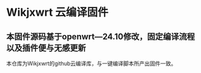 # Wikjxwrt 云编译固件

## 本固件源码基于openwrt—24.10修改，固定编译流程以及插件便与无感更新
   本仓库为Wikjxwrt的github云编译库，与一键编译脚本所产出固件一致。

